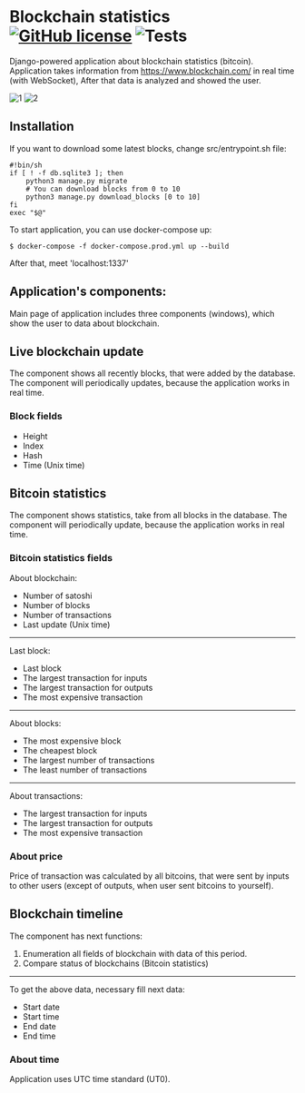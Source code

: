 # Blockchain statistics [![GitHub license](https://img.shields.io/badge/license-MIT-blue.svg)](https://github.com/izveigor/blockchain-statistics/blob/main/LICENSE) ![Tests](https://github.com/izveigor/blockchain-statistics/actions/workflows/push.yml/badge.svg)
Django-powered application about blockchain statistics (bitcoin).
Application takes information from https://www.blockchain.com/ in real time (with WebSocket),
After that data is analyzed and showed the user.

![1](https://user-images.githubusercontent.com/68601180/155368619-7088e32a-31a0-46cb-b930-cbf6add55faa.JPG)
![2](https://user-images.githubusercontent.com/68601180/155368750-776f3ea8-f2a2-421a-836e-daeb158f107b.JPG)

## Installation
If you want to download some latest blocks, change src/entrypoint.sh file:
```
#!bin/sh
if [ ! -f db.sqlite3 ]; then
    python3 manage.py migrate
    # You can download blocks from 0 to 10
    python3 manage.py download_blocks [0 to 10]
fi
exec "$@"
```
To start application, you can use docker-compose up:
```
$ docker-compose -f docker-compose.prod.yml up --build
```
After that, meet 'localhost:1337'

## Application's components:
Main page of application includes three components (windows),
which show the user to data about blockchain.

## Live blockchain update
The component shows all recently blocks, that were added by the database.
The component will periodically updates, because the application works in real time.

### Block fields
* Height
* Index
* Hash
* Time (Unix time)

## Bitcoin statistics
The component shows statistics, take from all blocks in the database.
The component will periodically update, because the application works in real time.

### Bitcoin statistics fields
About blockchain:
* Number of satoshi
* Number of blocks
* Number of transactions
* Last update (Unix time)
---
Last block:
* Last block
* The largest transaction for inputs
* The largest transaction for outputs
* The most expensive transaction
---
About blocks:
* The most expensive block
* The cheapest block
* The largest number of transactions
* The least number of transactions
---
About transactions:
* The largest transaction for inputs
* The largest transaction for outputs
* The most expensive transaction

### About price
Price of transaction was calculated by all bitcoins, that were sent by inputs to other users
(except of outputs, when user sent bitcoins to yourself).

## Blockchain timeline
The component has next functions:
1) Enumeration all fields of blockchain with data of this period.
2) Compare status of blockchains (Bitcoin statistics)
---
To get the above data, necessary fill next data:
* Start date
* Start time
* End date
* End time

### About time
Application uses UTC time standard (UT0).

